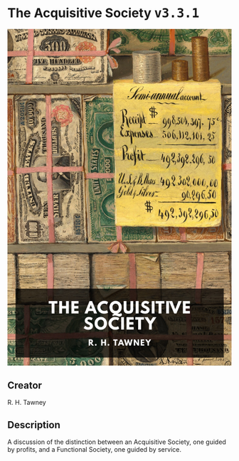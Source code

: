 
# The Acquisitive Society <kbd>v3.3.1</kbd>

<center>
  <img src="./cover-1024.jpg"/>
</center>

## Creator
R. H. Tawney

## Description
A discussion of the distinction between an Acquisitive Society, one guided by profits, and a Functional Society, one guided by service.
